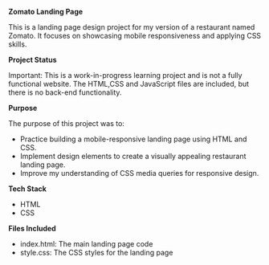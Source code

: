 **Zomato Landing Page**

This is a landing page design project for my version of a restaurant named Zomato. It focuses on showcasing mobile responsiveness and applying CSS skills.

**Project Status**

Important: This is a work-in-progress learning project and is not a fully functional website. The HTML,CSS and JavaScript files are included, but there is no back-end functionality.

**Purpose**

The purpose of this project was to:

- Practice building a mobile-responsive landing page using HTML and CSS.
- Implement design elements to create a visually appealing restaurant landing page.
- Improve my understanding of CSS media queries for responsive design.
  
**Tech Stack**

- HTML
- CSS

**Files Included**

- index.html: The main landing page code
- style.css: The CSS styles for the landing page

